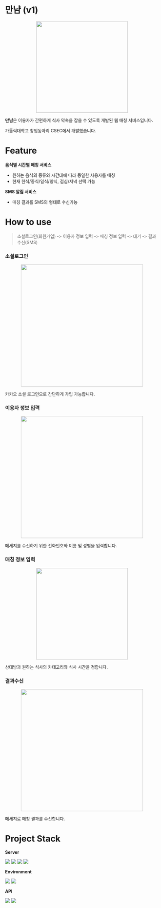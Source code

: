 # 만냠 (v1)
<img src="https://github.com/dfdfg42/CatholicTableMatching/assets/74342496/9f98cfe0-fa81-4b69-b4d0-2058dba9e7a0" width="300" height ="300" style="display: block; margin : auto;">

**만냠**은 이용자가 간편하게 식사 약속을 잡을 수 있도록 개발된 웹 매칭 서비스입니다.

가톨릭대학교 창업동아리 CSEC에서 개발했습니다.

# Feature
**음식별 시간별 매칭 서비스**
- 원하는 음식의 종류와 시간대에 따라 동일한 사용자를 매칭
- 현재 한식/중식/일식/양식, 점심/저녁 선택 가능

**SMS 알림 서비스**
- 매칭 결과를 SMS의 형태로 수신가능

# How to use
> 소셜로그인(회원가입) -> 이용자 정보 입력 -> 매칭 정보 입력 -> 대기 -> 결과수신(SMS) 

### 소셜로그인
<img src="https://github.com/dfdfg42/CatholicTableMatching/assets/74342496/dd69c2a2-574f-467b-b7e0-4cd79a7fc642" width="400" style="display: block; margin : auto;">


카카오 소셜 로그인으로 간단하게 가입 가능합니다.

### 이용자 정보 입력
<img src="https://github.com/dfdfg42/CatholicTableMatching/assets/74342496/24eb4db0-5be4-4b4a-9d45-f568ea045d1f" width="400" width="300" style="display: block; margin : auto;">

메세지를 수신하기 위한 전화번호와 이름 및 성별을 입력합니다.

### 매칭 정보 입력
<img src="https://github.com/dfdfg42/CatholicTableMatching/assets/74342496/af562262-a514-4d70-a591-1fafe31b227e" width="300" style="display: block; margin : auto;">

상대방과 원하는 식사의 카테고리와 식사 시간을 정합니다.

### 결과수신

<img src="https://github.com/dfdfg42/CatholicTableMatching/assets/74342496/4a213f02-701a-4558-90f7-c615cee070f0" width="400" style="display: block; margin : auto;">

메세지로 매칭 결과를 수신합니다.

# Project Stack
**Server**

<img src="https://img.shields.io/badge/-Spring-6DB33F?style=for-the-badge&logo=Spring&logoColor=white">
<img src="https://img.shields.io/badge/-Spring Boot-6DB33F?style=for-the-badge&logo=Spring Boot&logoColor=white">
<img src="https://img.shields.io/badge/-Spring Security-6DB33F?style=for-the-badge&logo=Spring Security&logoColor=white">
<img src="https://img.shields.io/badge/-Thymeleaf-6DB33F?style=for-the-badge&logo=Thymeleaf&logoColor=white">

**Environment**

<img src="https://img.shields.io/badge/-amazon%20Web%20Service-232F3E?style=for-the-badge&logo=amazon%20AWS&logoColor=white">
<img src="https://img.shields.io/badge/github-181717?style=for-the-badge&logo=github&logoColor=white">

**API**

<img src="https://img.shields.io/badge/kakao OAUTH-FFCD00?style=for-the-badge&logo=kakao&logoColor=white">
<img src="https://img.shields.io/badge/냠톨릭 API-E6007A?style=for-the-badge&logo=&logoColor=white">